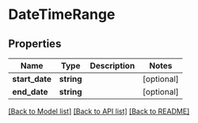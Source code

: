 # DateTimeRange

## Properties

 Name           | Type       | Description | Notes      
----------------|------------|-------------|------------
 **start_date** | **string** |             | [optional] 
 **end_date**   | **string** |             | [optional] 

[[Back to Model list]](../../README.md#documentation-for-models) [[Back to API list]](../../README.md#documentation-for-api-endpoints) [[Back to README]](../../README.md)


